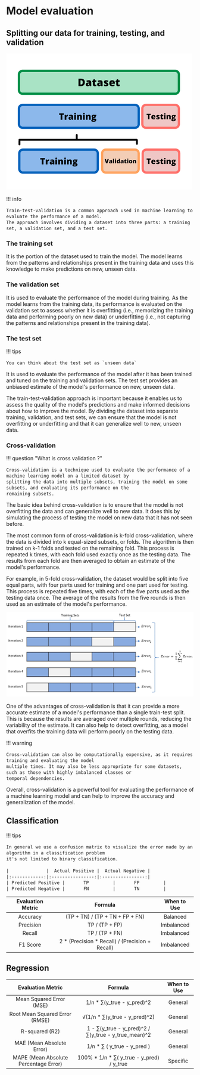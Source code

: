 # Model evaluation

## Splitting our data for training, testing, and validation

![img.png](assets/img_4.png)

!!! info

    Train-test-validation is a common approach used in machine learning to evaluate the performance of a model. 
    The approach involves dividing a dataset into three parts: a training set, a validation set, and a test set.

### The training set 
It is the portion of the dataset used to train the model. The model learns from the patterns and 
relationships present in the training data and uses this knowledge to make predictions on new, unseen data.

### The validation set 
It is used to evaluate the performance of the model during training. 
As the model learns from the training data, its performance is evaluated on the validation set to assess whether 
it is overfitting (i.e., memorizing the training data and performing poorly on new data) or underfitting 
(i.e., not capturing the patterns and relationships present in the training data).

### The test set 
!!! tips

    You can think about the test set as `unseen data`

It is used to evaluate the performance of the model after it has been trained and tuned on the training and 
validation sets. The test set provides an unbiased estimate of the model's performance on new, unseen data.

The train-test-validation approach is important because it enables us to assess the quality of the model's predictions
and make informed decisions about how to improve the model. By dividing the dataset into separate training, validation,
and test sets, we can ensure that the model is not overfitting or underfitting and that it can generalize well to new,
unseen data.

### Cross-validation
!!! question "What is cross validation ?"
    
    Cross-validation is a technique used to evaluate the performance of a machine learning model on a limited dataset by 
    splitting the data into multiple subsets, training the model on some subsets, and evaluating its performance on the 
    remaining subsets.



The basic idea behind cross-validation is to ensure that the model is not overfitting the data and can generalize well 
to new data. It does this by simulating the process of testing the model on new data that it has not seen before.

The most common form of cross-validation is k-fold cross-validation, where the data is divided into k equal-sized 
subsets, or folds. The algorithm is then trained on k-1 folds and tested on the remaining fold. This process is 
repeated k times, with each fold used exactly once as the testing data. The results from each fold are then averaged 
to obtain an estimate of the model's performance.

For example, in 5-fold cross-validation, the dataset would be split into five equal parts, with four parts used 
for training and one part used for testing. This process is repeated five times, with each of the five parts used as
the testing data once. The average of the results from the five rounds is then used as an estimate of the model's 
performance.

![img_5.png](assets/img_5.png)

One of the advantages of cross-validation is that it can provide a more accurate estimate of a model's performance 
than a single train-test split. This is because the results are averaged over multiple rounds, reducing the variability
of the estimate. It can also help to detect overfitting, as a model that overfits the training data will perform poorly
on the testing data.

!!! warning 

    Cross-validation can also be computationally expensive, as it requires training and evaluating the model 
    multiple times. It may also be less appropriate for some datasets, such as those with highly imbalanced classes or 
    temporal dependencies.

Overall, cross-validation is a powerful tool for evaluating the performance of a machine learning model and can help to
improve the accuracy and generalization of the model.



## Classification

!!! tips
    
    In general we use a confusion matrix to visualize the error made by an algorithm in a classification problem
    it's not limited to binary classification.

    |              |  Actual Positive |  Actual Negative |
    |:------------:|:----------------:|:----------------:|
    | Predicted Positive |       TP         |       FP         |
    | Predicted Negative |       FN         |       TN         |

| Evaluation Metric |                   Formula                   | When to Use |
|:-----------------:|:-------------------------------------------:|:-----------:|
|     Accuracy      |           (TP + TN) / (TP + TN + FP + FN)    |  Balanced   |
|     Precision     |                 TP / (TP + FP)              | Imbalanced  |
|       Recall      |                 TP / (TP + FN)              | Imbalanced  |
|      F1 Score     |      2 * (Precision * Recall) / (Precision + Recall) | Imbalanced  |



## Regression
| Evaluation Metric |                         Formula                         |        When to Use        |
|:-----------------:|:-------------------------------------------------------:|:-------------------------:|
|   Mean Squared Error (MSE)  |               1/n * ∑(y_true - y_pred)^2                |          General          |
| Root Mean Squared Error (RMSE) |              √(1/n * ∑(y_true - y_pred)^2)              |          General          |
|       R-squared (R2)       |  1 - ∑(y_true - y_pred)^2 / ∑(y_true - y_true_mean)^2   |          General          |
|        MAE (Mean Absolute Error)         | 1/n * ∑                        (      y_true - y_pred ) |  General    |
|        MAPE (Mean Absolute Percentage Error)       |        100% * 1/n * ∑( y_true - y_pred) / y_true        |   Specific  |



